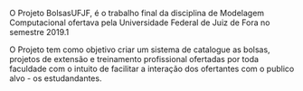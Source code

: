 O Projeto BolsasUFJF, é o trabalho final da disciplina de Modelagem Computacional ofertava pela Universidade Federal de Juiz de Fora no semestre 2019.1

O Projeto tem como objetivo criar um sistema de catalogue as bolsas, projetos de extensão e treinamento profissional ofertadas por toda faculdade com o intuito de facilitar a interação dos ofertantes com o publico alvo - os estudandantes.
